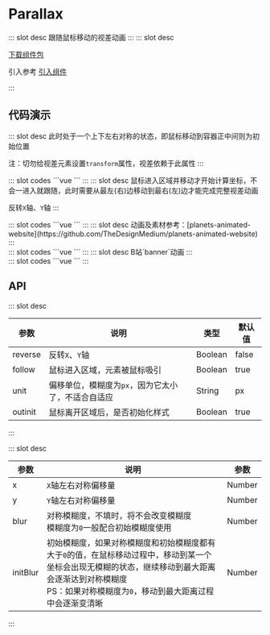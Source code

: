 # Parallax

<ContainerBox title="介绍">
::: slot desc
跟随鼠标移动的视差动画
:::
</ContainerBox>

<ContainerBox title="下载并引入">
::: slot desc

[下载组件包](https://gitee.com/lengyibai/component-package/raw/master/LibParallax.zip)

引入参考 [引入组件](/Components/Base/start.html#引入组件)

:::
</ContainerBox>

## 代码演示

<ContainerBox title="基础用法">
::: slot desc
此时处于一个上下左右对称的状态，即鼠标移动到容器正中间则为初始位置

注：切勿给视差元素设置`transform`属性，视差依赖于此属性
:::
<div class="demoBox">
<Dynamics-Parallax-demo-index-a />
</div>

<ShowCode>
::: slot codes
```vue
<template>
  <LibParallax
    class="LibParallax"
    unit="vw"
  >
    <div class="box1" id="parallax-item" x="10" y="5" blur="10"></div>
    <div class="box2" id="parallax-item" x="20" y="10" blur="10"></div>
    <div class="box3" id="parallax-item" x="30" y="15" blur="10"></div>
    <div class="box4" id="parallax-item" x="40" y="20" blur="10"></div>
  </LibParallax>
</template>
<style scoped lang="less">
.LibParallax {
  position: relative;
  width: 100vw;
  height: 75vh;
  display: flex;
  justify-content: center;
  align-items: center;
  overflow: hidden;
  .box1 {
    position: absolute;
    width: 2.5vw;
    height: 2.5vw;
    background-color: rgba(231, 77, 60, 0.5);
  }
  .box2 {
    position: absolute;
    width: 5vw;
    height: 5vw;
    background-color: rgba(46, 204, 112, 0.5);
  }
  .box3 {
    position: absolute;
    width: 7.5vw;
    height: 7.5vw;
    background-color: rgba(52, 152, 219, 0.5);
  }
  .box4 {
    position: absolute;
    width: 10vw;
    height: 10vw;
    background-color: rgba(156, 89, 182, 0.5);
  }
}
</style>
```
:::
</ShowCode>
</ContainerBox>

<ContainerBox title="基础用法">
::: slot desc
鼠标进入区域并移动才开始计算坐标，不会一进入就跟随，此时需要从最左{右)边移动到最右(左)边才能完成完整视差动画

反转`X`轴、`Y`轴
:::

<div class="demoBox">
<Dynamics-Parallax-demo-index-b />
</div>

<ShowCode>
::: slot codes
```vue
<template>
  <LibParallax
    class="LibParallax"
    :follow="false"
    :outinit="false"
    :reverse="true"
    unit="vw"
  >
    <div class="box1" id="parallax-item" x="10" y="5" blur="10"></div>
    <div class="box2" id="parallax-item" x="20" y="10" blur="10"></div>
    <div class="box3" id="parallax-item" x="30" y="15" blur="10"></div>
    <div class="box4" id="parallax-item" x="40" y="20" blur="10"></div>
  </LibParallax>
</template>
<style scoped lang="less">
.LibParallax {
  position: relative;
  width: 100vw;
  height: 75vh;
  display: flex;
  justify-content: center;
  align-items: center;
  overflow: hidden;
  .box1 {
    position: absolute;
    width: 2.5vw;
    height: 2.5vw;
    background-color: rgba(231, 77, 60, 0.5);
  }
  .box2 {
    position: absolute;
    width: 5vw;
    height: 5vw;
    background-color: rgba(46, 204, 112, 0.5);
  }
  .box3 {
    position: absolute;
    width: 7.5vw;
    height: 7.5vw;
    background-color: rgba(52, 152, 219, 0.5);
  }
  .box4 {
    position: absolute;
    width: 10vw;
    height: 10vw;
    background-color: rgba(156, 89, 182, 0.5);
  }
}
</style>
```
:::
</ShowCode>
</ContainerBox>

<ContainerBox title="经典案例">
::: slot desc
动画及素材参考：[planets-animated-website](https://github.com/TheDesignMedium/planets-animated-website)
:::
<div class="demoBox">
<Dynamics-Parallax-demo-index-c />
</div>

<ShowCode>
::: slot codes
```vue
<template>
  <LibParallax
    class="LibParallax"
    unit="vw"
  >
    <!-- 背景 -->
    <img class="background" id="parallax-item" x="2" y="2" src="./img/demo-c/background.png" alt="" />

    <!-- 海王星 -->
    <img class="neptune" id="parallax-item" x="3" y="3" src="./img/demo-c/neptune.png" alt="" />

    <!-- 木星 -->
    <img class="jupiter" id="parallax-item" x="5" y="5" src="./img/demo-c/jupiter.png" alt="" />

    <!-- 土星 -->
    <img class="saturn" id="parallax-item" x="6" y="6" src="./img/demo-c/saturn.png" alt="" />

    <!-- 陨石 -->
    <img class="rock" id="parallax-item" x="7" y="7" src="./img/demo-c/rock.png" alt="" />

    <!-- 地球 -->
    <img class="earth" id="parallax-item" x="10" y="10" src="./img/demo-c/earth.png" alt="" />

    <!-- 地面 -->
    <img class="mid" id="parallax-item" x="5" y="5" src="./img/demo-c/mid.png" alt="" />

    <!-- 地面 -->
    <img class="foreground" id="parallax-item" x="8" y="8" src="./img/demo-c/foreground.png" alt="" />
  </LibParallax>
</template>
<style scoped lang="less">
.LibParallax {
  position: relative;
  width: 100vw;
  height: 34vw;
  display: flex;
  justify-content: center;
  align-items: center;
  overflow: hidden;
  display: flex;
  justify-content: center;
  align-items: center;
  .background {
    position: absolute;
    width: 110%;
    height: 110%;
    object-fit: cover;
  }
  .neptune {
    position: absolute;
    right: 25%;
    top: 15%;
    width: 8vw;
  }
  .jupiter {
    position: absolute;
    right: 5%;
    top: 10%;
    width: 10vw;
  }
  .saturn {
    position: absolute;
    left: 35%;
    top: 25%;
    width: 5vw;
  }
  .rock{
    position: absolute;
    left: 5%;
    top: 10%;
    width: 5vw;
  }
  .earth {
    position: absolute;
    width: 15vw;
  }
  .mid {
    position: absolute;
    width: 130%;
    bottom: -150px;
  }
  .foreground {
    position: absolute;
    height: 110%;
    top: 0;
    right: -200px;
  }
}
</style>
```
:::
</ShowCode>
</ContainerBox>

<ContainerBox title="经典案例">
::: slot desc
B站`banner`动画
:::
<div class="demoBox">
<Dynamics-Parallax-demo-index-d />
</div>

<ShowCode>
::: slot codes
```vue
<template>
  <LibParallax
    class="LibParallax"
    :follow="false"
    :outinit="false"
    :reverse="true"
    unit="vw"
  >
  <!-- 树林背景 -->
    <img id="parallax-item" x="2.6042" blur="4" initBlur="2" src="./img/demo-d/bg.png" />

    <!-- 22娘 -->
    <img id="parallax-item" x="5.2083" blur="6" src="./img/demo-d/girl1.png" />

    <!-- 秋 -->
    <h1 id="parallax-item" x="6.5104" blur="4" initBlur="2">秋</h1>

    <!-- 小土丘 -->
    <img id="parallax-item" x="10.4167" blur="4" initBlur="2" src="./img/demo-d/grassland.png" />

    <!-- 蘑菇松果 -->
    <img id="parallax-item" x="15.625" blur="4" initBlur="4" src="./img/demo-d/mushroom.png" />

    <!-- 枯叶 -->
    <img id="parallax-item" x="23.4375" blur="2" initBlur="6" src="./img/demo-d/leaf.png" />

    <!-- 33娘 -->
    <img id="parallax-item" x="28.6458" blur="0" initBlur="8" src="./img/demo-d/spirit.png" />
  </LibParallax>
</template>
<style scoped lang="less">
.LibParallax {
  position: relative;
  width: 100vw;
  height: 11.7vw;
  display: flex;
  justify-content: center;
  align-items: center;
  overflow: hidden;
  h1 {
    color: #fff;
    font-size: 7vw;
    font-weight: bold;
    transform: rotateX();
  }
  img {
    position: absolute;
    height: 100%;
  }
}
</style>
```
:::
</ShowCode>
</ContainerBox>

## API

<ContainerBox title="LibParallax Props">
::: slot desc

| 参数    | 说明                                               | 类型          | 默认值 |
| ------- | -------------------------------------------------- | ------------- | ------ |
| reverse | 反转`X`、`Y`轴                                     | Boolean       | false  |
| follow  | 鼠标进入区域，元素被鼠标吸引                       | Boolean<br /> | true   |
| unit    | 偏移单位，模糊度为`px`，因为它太小了，不适合自适应 | String        | px     |
| outinit | 鼠标离开区域后，是否初始化样式                     | Boolean       | true   |

:::
</ContainerBox>

<ContainerBox title="Dom Props">
::: slot desc

| 参数     | 说明                                                         | 参数   |
| -------- | ------------------------------------------------------------ | ------ |
| x        | `X`轴左右对称偏移量                                          | Number |
| y        | `Y`轴左右对称偏移量                                          | Number |
| blur     | 对称模糊度，不填时，将不会改变模糊度<br />模糊度为`0`一般配合初始模糊度使用 | Number |
| initBlur | 初始模糊度，如果对称模糊度和初始模糊度都有大于`0`的值，在鼠标移动过程中，移动到某一个坐标会出现无模糊的状态，继续移动到最大距离会逐渐达到对称模糊度<br />PS：如果对称模糊度为`0`，移动到最大距离过程中会逐渐变清晰 | Number |

:::
</ContainerBox>